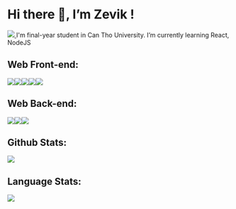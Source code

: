 # Hi there 👋, I’m Zevik ! 
<a href=https://www.facebook.com/thienphu0602/> 
  <img src="https://img.shields.io/badge/Facebook-%231877F2.svg?style=for-the-badge&logo=Facebook&logoColor=white">
 </a>
I'm final-year student in Can Tho University. I’m currently learning React, NodeJS

## Web Front-end:
<img src="https://img.shields.io/badge/html5-%23E34F26.svg?style=for-the-badge&logo=html5&logoColor=white"><img src="https://img.shields.io/badge/css3-%231572B6.svg?style=for-the-badge&logo=css3&logoColor=white"><img src="https://img.shields.io/badge/javascript-%23323330.svg?style=for-the-badge&logo=javascript&logoColor=%23F7DF1E"><img src="https://img.shields.io/badge/react-%2320232a.svg?style=for-the-badge&logo=react&logoColor=%2361DAFB"><img src="https://img.shields.io/badge/SASS-hotpink.svg?style=for-the-badge&logo=SASS&logoColor=white">

## Web Back-end:
<img src="https://img.shields.io/badge/express.js-%23404d59.svg?style=for-the-badge&logo=express&logoColor=%2361DAFB"><img src="https://img.shields.io/badge/node.js-6DA55F?style=for-the-badge&logo=node.js&logoColor=white"><img src="https://img.shields.io/badge/laravel-%23FF2D20.svg?style=for-the-badge&logo=laravel&logoColor=white">

## Github Stats:
<img src="https://github-readme-stats.vercel.app/api?username=zevik7&theme=gotham&show_icons=true&count_private=true">

## Language Stats:
<img src="https://github-readme-stats.vercel.app/api/top-langs/?username=zevik7&theme=gotham&layout=&langs_count=3">
<!--
**zevik7/zevik7** is a ✨ _special_ ✨ repository because its `README.md` (this file) appears on your GitHub profile.

Here are some ideas to get you started:

- 🔭 I’m currently working on ...
- 🌱 I’m currently learning ...
- 👯 I’m looking to collaborate on ...
- 🤔 I’m looking for help with ...
- 💬 Ask me about ...
- 📫 How to reach me: ...
- 😄 Pronouns: ...
- ⚡ Fun fact: ...
-->
